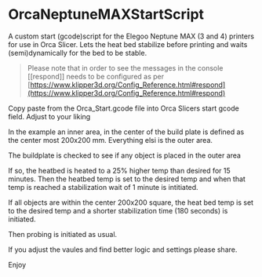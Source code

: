 # OrcaNeptuneMAXStartScript
A custom start (gcode)script for the Elegoo Neptune MAX (3 and 4) printers for use in Orca Slicer. Lets the heat bed stabilize before printing and waits (semi)dynamically for the bed to be stable.
> Please note that in order to see the messages in the console [[respond]] needs to be configured as per [https://www.klipper3d.org/Config_Reference.html#respond](https://www.klipper3d.org/Config_Reference.html#respond)

Copy paste from the Orca_Start.gcode file into Orca Slicers start gcode field.
Adjust to your liking

In the example an inner area, in the center of the build plate is defined as the center most 200x200 mm. Everything elsi is the outer area.

The buildplate is checked to see if any object is placed in the outer area

If so, the heatbed is heated to a 25% higher temp than desired for 15 minutes. Then the heatbed temp is set to the desired temp and when that temp is reached a stabilization wait of 1 minute is intitiated. 

If all objects are within the center 200x200 square, the heat bed temp is set to the desired temp and a shorter stabilization time (180 seconds) is initiated.

Then probing is initiated as usual.

If you adjust the vaules and find better logic and settings please share.

Enjoy
